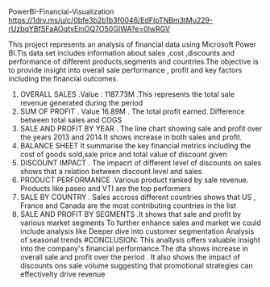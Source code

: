 PowerBI-Financial-Visualization
https://1drv.ms/u/c/0bfe3b2b1b3f0046/EdFIpTNBm3tMu229-rUzbqYBfSFaAOqtvEinOQ7O50GIWA?e=0lwRGV

This project represents an analysis of financial data using Microsoft Power BI.Tis data set includes information about sales ,cost ,discounts and performance of different
products,segments and countries.The objective is to provide insight into overall sale performance , profit and key factors including the financial outcomes.
1. OVERALL SALES
.Value : 1187.73M
.This represents the total sale revenue generated during the period
2. SUM OF  PROFIT
. Value 16.89M
. The total profit earned. Difference between total sales and COGS
3. SALE AND PROFIT BY YEAR
. The line chart showing sale and profit over the years 2013 and 2014.It shows increase in both sales and profit.
4. BALANCE SHEET
It summarise the key financial metrics including the cost of goods sold,sale price and total value of discount given
5. DISCOUNT IMPACT
. The impacrt of different level of discounts on sales shows that  a relation between discount level and sales
6. PRODUCT PERFORMANCE
.Various product ranked by sale revenue. Products like paseo and VTI are the top performers
7. SALE BY COUNTRY
. Sales accross different countries shows that US , France and Canada are the most contributing countries in the list
8. SALE AND PROFIT BY SEGMENTS
.It shows that sale and profit by various market segments
To further enhance sales and market we could include analysis like
Deeper dive into customer segmentation
Analysis of seasonal trends
#CONCLUSION:
This anallysis offers valuable insight into the company's financial performance.The dta shows increase in overall sale and profit over the period .
It also shows the impact of discounts ons sale volume  suggesting that promotional strategies can effectivelty drive revenue
